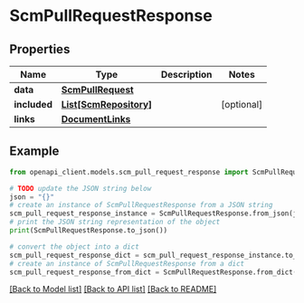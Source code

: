 # ScmPullRequestResponse


## Properties

Name | Type | Description | Notes
------------ | ------------- | ------------- | -------------
**data** | [**ScmPullRequest**](ScmPullRequest.md) |  | 
**included** | [**List[ScmRepository]**](ScmRepository.md) |  | [optional] 
**links** | [**DocumentLinks**](DocumentLinks.md) |  | 

## Example

```python
from openapi_client.models.scm_pull_request_response import ScmPullRequestResponse

# TODO update the JSON string below
json = "{}"
# create an instance of ScmPullRequestResponse from a JSON string
scm_pull_request_response_instance = ScmPullRequestResponse.from_json(json)
# print the JSON string representation of the object
print(ScmPullRequestResponse.to_json())

# convert the object into a dict
scm_pull_request_response_dict = scm_pull_request_response_instance.to_dict()
# create an instance of ScmPullRequestResponse from a dict
scm_pull_request_response_from_dict = ScmPullRequestResponse.from_dict(scm_pull_request_response_dict)
```
[[Back to Model list]](../README.md#documentation-for-models) [[Back to API list]](../README.md#documentation-for-api-endpoints) [[Back to README]](../README.md)


